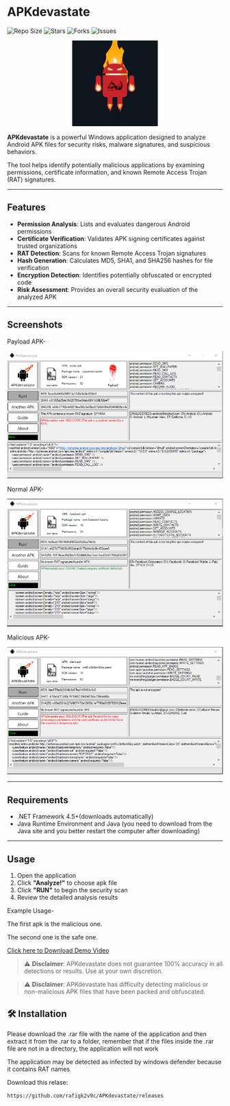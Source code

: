 # APKdevastate

![Repo Size](https://img.shields.io/github/repo-size/rafigk2v9c/APKdevastate)
![Stars](https://img.shields.io/github/stars/rafigk2v9c/APKdevastate?style=social)
![Forks](https://img.shields.io/github/forks/rafigk2v9c/APKdevastate?style=social)
![Issues](https://img.shields.io/github/issues/rafigk2v9c/APKdevastate)

<p align="center">
  <img src="https://github.com/rafigk2v9c/APKdevastate/blob/master/ss/fireandroid.gif?raw=true" alt="APKdevastate Banner" width="200"/>
</p>

**APKdevastate** is a powerful Windows application designed to analyze Android APK files for security risks, malware signatures, and suspicious behaviors.

The tool helps identify potentially malicious applications by examining permissions, certificate information, and known Remote Access Trojan (RAT) signatures.

---

## Features

-  **Permission Analysis**: Lists and evaluates dangerous Android permissions  
-  **Certificate Verification**: Validates APK signing certificates against trusted organizations  
-  **RAT Detection**: Scans for known Remote Access Trojan signatures  
-  **Hash Generation**: Calculates MD5, SHA1, and SHA256 hashes for file verification  
-  **Encryption Detection**: Identifies potentially obfuscated or encrypted code  
-  **Risk Assessment**: Provides an overall security evaluation of the analyzed APK  

---

## Screenshots

Payload APK-

<img src="https://github.com/rafigk2v9c/APKdevastate/blob/master/ss/Screenshot_2.png?raw=true" alt="APKdevastate Screenshot" width="600"/>

Normal APK-

<img src="https://github.com/rafigk2v9c/APKdevastate/blob/master/ss/Screenshot_3.png?raw=true" alt="APKdevastate Screenshot" width="600"/>

Malicious APK-

<img src="https://github.com/rafigk2v9c/APKdevastate/blob/master/ss/Screenshot_4.png?raw=true" alt="APKdevastate Screenshot" width="600"/>



---

## Requirements

- .NET Framework 4.5+(downloads automatically)
- Java Runtime Environment and Java (you need to download from the Java site and you better restart the computer after downloading)

---
## Usage

1. Open the application  
2. Click **"Analyze!"** to choose apk file
3. Click **"RUN"** to begin the security scan
4. Review the detailed analysis results

Example Usage-

The first apk is the malicious one.

The second one is the safe one.

[Click here to Download Demo Video](https://github.com/rafigk2v9c/APKdevastate/blob/master/ss/demo.mp4?raw=true)



> ⚠️ **Disclaimer**: APKdevastate does not guarantee 100% accuracy in all detections or results. Use at your own discretion.

> ⚠️ **Disclaimer**: APKdevastate has difficulty detecting malicious or non-malicious APK files that have been packed and obfuscated.
## 🛠️ Installation

Please download the .rar file with the name of the application and then extract it from the .rar to a folder, remember that if the files inside the .rar file are not in a directory, the application will not work

The application may be detected as infected by windows defender because it contains RAT names

Download this relase:

```bash
https://github.com/rafigk2v9c/APKdevastate/releases
